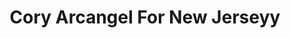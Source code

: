 ---
ee_id_show: '2163'
title: Cory Arcangel For New Jerseyy
url: cory-arcangel-for-new-jerseyy
live_url:
year: '2010'
venue: New Jerseyy & Tate Modern
state_country: Cyberspace
type:
dates:
wwwnews:
credits:
pitch: 'FYI: This was an entirely “virtual” show…... I re-resigned New Jerseyy’s website
  for their participation in No Soul For Sale at the Tate.,,​'
ps: "​Also possibly of interest, is this was the only participation of New Jerseyy
  in the fair. LOL."
download:
layout: shows
---